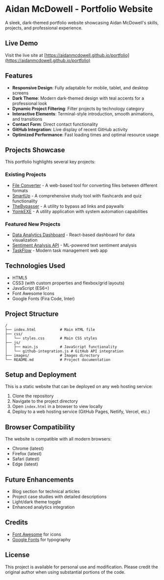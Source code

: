 # Aidan McDowell - Portfolio Website

A sleek, dark-themed portfolio website showcasing Aidan McDowell's skills, projects, and professional experience.

## Live Demo

Visit the live site at [https://aidanmcdowell.github.io/portfolio](https://aidanmcdowell.github.io/portfolio)

## Features

- **Responsive Design**: Fully adaptable for mobile, tablet, and desktop screens
- **Dark Theme**: Modern dark-themed design with teal accents for a professional look
- **Dynamic Project Filtering**: Filter projects by technology category
- **Interactive Elements**: Terminal-style introduction, smooth animations, and transitions
- **Contact Form**: Direct contact functionality
- **GitHub Integration**: Live display of recent GitHub activity
- **Optimized Performance**: Fast loading times and optimal resource usage

## Projects Showcase

This portfolio highlights several key projects:

### Existing Projects
- [File Converter](https://github.com/aidanmcdowell/File-Converter) - A web-based tool for converting files between different formats
- [SmartUp](https://github.com/aidanmcdowell/SmartUp-main) - A comprehensive study tool with flashcards and quiz functionality
- [TheBypasser](https://github.com/aidanmcdowell/TheBypasser-All-Sources-) - A utility to bypass ad links and paywalls
- [YoinkEXE](https://github.com/aidanmcdowell/YoinkEXE-Regular) - A utility application with system automation capabilities

### Featured New Projects
- [Data Analytics Dashboard](https://github.com/aidanmcdowell/data-dashboard) - React-based dashboard for data visualization
- [Sentiment Analysis API](https://github.com/aidanmcdowell/ml-sentiment-analyzer) - ML-powered text sentiment analysis
- [TaskFlow](https://github.com/aidanmcdowell/task-tracker) - Modern task management web app

## Technologies Used

- HTML5
- CSS3 (with custom properties and flexbox/grid layouts)
- JavaScript (ES6+)
- Font Awesome Icons
- Google Fonts (Fira Code, Inter)

## Project Structure

```
/
├── index.html           # Main HTML file
├── css/
│   └── styles.css       # Main CSS styles
├── js/
│   ├── main.js          # JavaScript functionality
│   └── github-integration.js # GitHub API integration
├── images/              # Images directory
└── README.md            # Project documentation
```

## Setup and Deployment

This is a static website that can be deployed on any web hosting service:

1. Clone the repository
2. Navigate to the project directory
3. Open `index.html` in a browser to view locally
4. Deploy to a web hosting service (GitHub Pages, Netlify, Vercel, etc.)

## Browser Compatibility

The website is compatible with all modern browsers:
- Chrome (latest)
- Firefox (latest)
- Safari (latest)
- Edge (latest)

## Future Enhancements

- Blog section for technical articles
- Project case studies with detailed descriptions
- Light/dark theme toggle
- Enhanced analytics integration

## Credits

- [Font Awesome](https://fontawesome.com/) for icons
- [Google Fonts](https://fonts.google.com/) for typography

## License

This project is available for personal use and modification. Please credit the original author when using substantial portions of the code. 